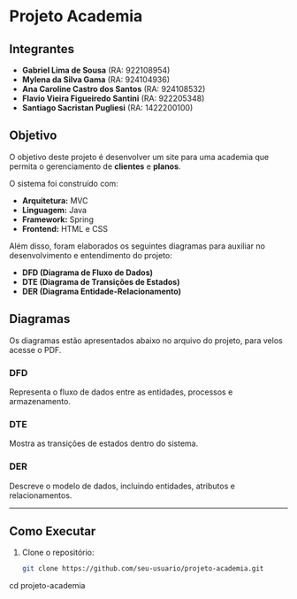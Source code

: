 # Projeto Academia

## **Integrantes**
- **Gabriel Lima de Sousa** (RA: 922108954)
- **Mylena da Silva Gama** (RA: 924104936)
- **Ana Caroline Castro dos Santos** (RA: 924108532)
- **Flavio Vieira Figueiredo Santini** (RA: 922205348)
- **Santiago Sacristan Pugliesi** (RA: 1422200100)

## **Objetivo**
O objetivo deste projeto é desenvolver um site para uma academia que permita o gerenciamento de **clientes** e **planos**. 

O sistema foi construído com:
- **Arquitetura:** MVC
- **Linguagem:** Java
- **Framework:** Spring
- **Frontend:** HTML e CSS

Além disso, foram elaborados os seguintes diagramas para auxiliar no desenvolvimento e entendimento do projeto:
- **DFD (Diagrama de Fluxo de Dados)**
- **DTE (Diagrama de Transições de Estados)**
- **DER (Diagrama Entidade-Relacionamento)**

## **Diagramas**
Os diagramas estão apresentados abaixo no arquivo do projeto, para velos acesse o PDF.

### DFD
Representa o fluxo de dados entre as entidades, processos e armazenamento.

### DTE
Mostra as transições de estados dentro do sistema.

### DER
Descreve o modelo de dados, incluindo entidades, atributos e relacionamentos.

---

## **Como Executar**
1. Clone o repositório:
   ```bash
   git clone https://github.com/seu-usuario/projeto-academia.git
cd projeto-academia
